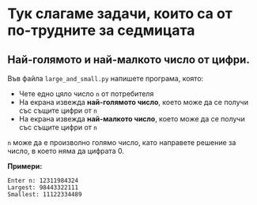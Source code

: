 # Тук слагаме задачи, които са от по-трудните за седмицата

## Най-голямото и най-малкото число от цифри.

Във файла `large_and_small.py` напишете програма, която:

* Чете едно цяло число `n` от потребителя
* На екрана извежда **най-голямото число**, което може да се получи със същите цифри от `n`
* На екрана извежда **най-малкото число**, което може да се получи със същите цифри от `n`

`n` може да е произволно голямо число, като направете решение за число, в което няма да цифрата 0.

**Примери:**

```
Enter n: 12311984324
Largest: 98443322111
Smallest: 11122334489